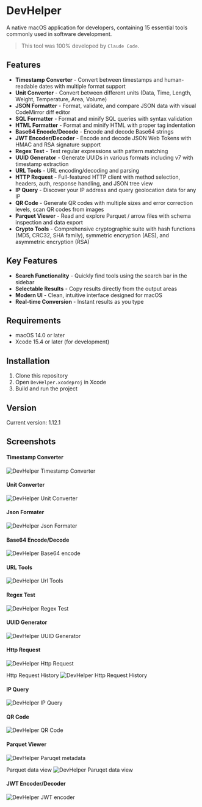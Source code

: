 # DevHelper

A native macOS application for developers, containing 15 essential tools commonly used in software development.

> This tool was 100% developed by `Claude Code`.

## Features

- **Timestamp Converter** - Convert between timestamps and human-readable dates with multiple format support
- **Unit Converter** - Convert between different units (Data, Time, Length, Weight, Temperature, Area, Volume)
- **JSON Formatter** - Format, validate, and compare JSON data with visual CodeMirror diff editor
- **SQL Formatter** - Format and minify SQL queries with syntax validation
- **HTML Formatter** - Format and minify HTML with proper tag indentation
- **Base64 Encode/Decode** - Encode and decode Base64 strings
- **JWT Encoder/Decoder** - Encode and decode JSON Web Tokens with HMAC and RSA signature support
- **Regex Test** - Test regular expressions with pattern matching
- **UUID Generator** - Generate UUIDs in various formats including v7 with timestamp extraction
- **URL Tools** - URL encoding/decoding and parsing
- **HTTP Request** - Full-featured HTTP client with method selection, headers, auth, response handling, and JSON tree view
- **IP Query** - Discover your IP address and query geolocation data for any IP
- **QR Code** - Generate QR codes with multiple sizes and error correction levels, scan QR codes from images
- **Parquet Viewer** - Read and explore Parquet / arrow files with schema inspection and data export
- **Crypto Tools** - Comprehensive cryptographic suite with hash functions (MD5, CRC32, SHA family), symmetric encryption (AES), and asymmetric encryption (RSA)

## Key Features

- **Search Functionality** - Quickly find tools using the search bar in the sidebar
- **Selectable Results** - Copy results directly from the output areas
- **Modern UI** - Clean, intuitive interface designed for macOS
- **Real-time Conversion** - Instant results as you type

## Requirements

- macOS 14.0 or later
- Xcode 15.4 or later (for development)

## Installation

1. Clone this repository
2. Open `DevHelper.xcodeproj` in Xcode
3. Build and run the project

## Version

Current version: 1.12.1

## Screenshots

#### Timestamp Converter
![DevHelper Timestamp Converter](./images/screenshots/timestamp.png)

#### Unit Converter
![DevHelper Unit Converter](./images/screenshots/unit.png)

#### Json Formater
![DevHelper Json Formater](./images/screenshots/json.png)

#### Base64 Encode/Decode
![DevHelper Base64 encode](./images/screenshots/base64.png)

#### URL Tools
![DevHelper Url Tools](./images/screenshots/url.png)

#### Regex Test
![DevHelper Regex Test](./images/screenshots/regex.png)

#### UUID Generator
![DevHelper UUID Generator](./images/screenshots/uuid.png)

#### Http Request
![DevHelper Http Request](./images/screenshots/http.png)

Http Request History
![DevHelper Http Request History](./images/screenshots/http_history.png)

#### IP Query
![DevHelper IP Query](./images/screenshots/ip.png)

#### QR Code
![DevHelper QR Code](./images/screenshots/qrcode.png)

#### Parquet Viewer
![DevHelper Paruqet metadata](./images/screenshots/parquet_schema.png)

Parquet data view
![DevHelper Paruqet data view](./images/screenshots/parquet_data.png)

#### JWT Encoder/Decoder
![DevHelper JWT encoder](./images/screenshots/jwt.png)
